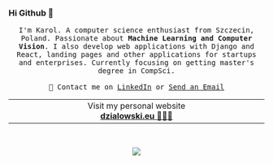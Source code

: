 ### Hi Github 👋


  <!-- <img src="https://github.com/karlosos/karlosos/raw/master/github.gif" width="32px">
  <br><br>-->


<p align="center">
  <samp>
I'm Karol. A computer science enthusiast from Szczecin, Poland. Passionate about <b>Machine Learning and Computer Vision</b>. I also develop web applications with Django and React, landing pages and other applications for startups and enterprises. Currently focusing on getting master's degree in CompSci. 
     <br><br>💬 Contact me on <a href="https://www.linkedin.com/in/karol-dzialowski/">LinkedIn</a> or <a href="mailto:karlososhd@gmail.com">Send an Email</a>
  </samp>
</p>

<p align="center">
<table>
<tbody>
<td align="center">
<img width="2000" height="0"><br>
Visit my personal website <br> <b><a href="https://www.dzialowski.eu/">dzialowski.eu 👨🏻‍💻</a></b><br>
<img width="2000" height="0">
</td>
</tbody>
</table>
</p>

<p align="center">
<a href="https://sourcerer.io/karlosos"><img src="https://img.shields.io/badge/JavaScript-529%20commits-orange.svg" alt=""></a>
<a href="https://sourcerer.io/karlosos"><img src="https://img.shields.io/badge/Python-252%20commits-orange.svg" alt=""></a>
<a href="https://sourcerer.io/karlosos"><img src="https://img.shields.io/badge/C++-119%20commits-orange.svg" alt=""></a>
<a href="https://sourcerer.io/karlosos"><img src="https://img.shields.io/badge/Ruby-434%20commits-orange.svg" alt=""></a>
<a href="https://sourcerer.io/karlosos"><img src="https://img.shields.io/badge/HTML-260%20commits-orange.svg" alt=""></a>
<a href="https://sourcerer.io/karlosos"><img src="https://img.shields.io/badge/PHP-117%20commits-orange.svg" alt=""></a>
<a href="https://sourcerer.io/karlosos"><img src="https://img.shields.io/badge/SQL-21%20commits-orange.svg" alt=""></a>
</div>

<p align="center">
  <img alig src="https://github-profile-trophy.vercel.app/?username=karlosos&theme=darkhub&row=2&column=3" />
</p>


<!--
**surjithctly/surjithctly** is a ✨ _special_ ✨ repository because its `README.md` (this file) appears on your GitHub profile.

Here are some ideas to get you started:

- 🔭 I’m currently working on ...
- 🌱 I’m currently learning ...
- 👯 I’m looking to collaborate on ...
- 🤔 I’m looking for help with ...
- 💬 Ask me about ...
- 📫 How to reach me: ...
- 😄 Pronouns: ...
- ⚡ Fun fact: ...
-->
